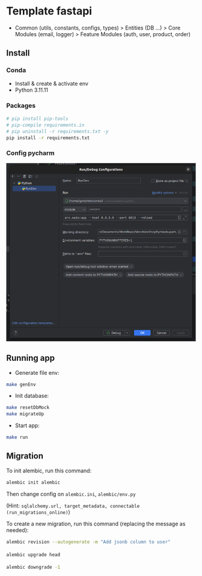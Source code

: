 # Template fastapi
- Common (utils, constants, configs, types) > Entities (DB ...) > Core Modules (email, logger) > Feature Modules (auth, user, product, order)

## Install

### Conda
- Install & create & activate env
- Python 3.11.11
### Packages
```sh
# pip install pip-tools
# pip-compile requirements.in
# pip uninstall -r requirements.txt -y
pip install -r requirements.txt
```

### Config pycharm
![alt text](docs/images/pycharm.png)

## Running app
- Generate file env:
```bash
make genEnv
```
- Init database:
```bash
make resetDbMock
make migrateUp
```
- Start app:
```bash
make run
```

## Migration
To init alembic, run this command:
```bash
alembic init alembic
```
Then change config on `alembic.ini`, `alembic/env.py` 

(Hint: ```sqlalchemy.url, target_metadata, connectable (run_migrations_online)```)

To create a new migration, run this command (replacing the message as needed):
```bash
alembic revision --autogenerate -m "Add jsonb column to user"

alembic upgrade head

alembic downgrade -1
```